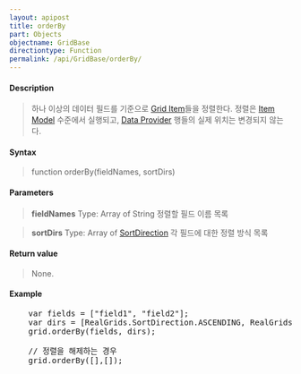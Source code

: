 ```yaml
---
layout: apipost
title: orderBy
part: Objects
objectname: GridBase
directiontype: Function
permalink: /api/GridBase/orderBy/
---
```



#### Description

> 하나 이상의 데이터 필드를 기준으로 [Grid Item](/api/GridBase/)들을 정렬한다.
> 정렬은 [Item Model](/api/GridBase/) 수준에서 실행되고, [Data Provider](/api/GridBase/) 행들의 실제 위치는 변경되지 않는다.

#### Syntax

> function orderBy(fieldNames, sortDirs)

#### Parameters

> **fieldNames**
> Type: Array of String
> 정렬할 필드 이름 목록

> **sortDirs**
> Type: Array of [SortDirection](/api/GridBase/)
> 각 필드에 대한 정렬 방식 목록

#### Return value

> None.

#### Example

<pre class="prettyprint">
    var fields = ["field1", "field2"];
    var dirs = [RealGrids.SortDirection.ASCENDING, RealGrids.SortDirection.DESCENDING];
    grid.orderBy(fields, dirs);

    // 정렬을 해제하는 경우
    grid.orderBy([],[]);
</pre>



